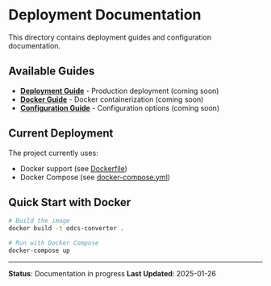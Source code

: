 # Deployment Documentation

This directory contains deployment guides and configuration documentation.

## Available Guides

- **[Deployment Guide](DEPLOYMENT.md)** - Production deployment (coming soon)
- **[Docker Guide](DOCKER.md)** - Docker containerization (coming soon)
- **[Configuration Guide](CONFIGURATION.md)** - Configuration options (coming soon)

## Current Deployment

The project currently uses:
- Docker support (see [Dockerfile](../../Dockerfile))
- Docker Compose (see [docker-compose.yml](../../docker-compose.yml))

## Quick Start with Docker

```bash
# Build the image
docker build -t odcs-converter .

# Run with Docker Compose
docker-compose up
```

---

**Status**: Documentation in progress
**Last Updated**: 2025-01-26
